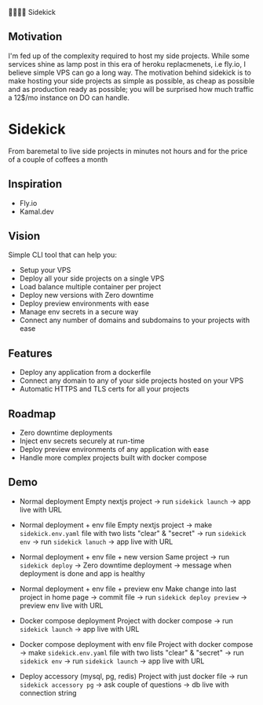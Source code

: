 
🤜🏼🤛🏼
Sidekick

## Motivation
I'm fed up of the complexity required to host my side projects. While some services shine as lamp post in this era of heroku replacmenets, i.e fly.io, I believe simple VPS can go a long way. The motivation behind sidekick is to make hosting your side projects as simple as possible, as cheap as possible and as production ready as possible; you will be surprised how much traffic a 12$/mo instance on DO can handle.

# Sidekick
From baremetal to live side projects in minutes not hours and for the price of a couple of coffees a month

## Inspiration
- Fly.io
- Kamal.dev

## Vision
Simple CLI tool that can help you:
- Setup your VPS
- Deploy all your side projects on a single VPS
- Load balance multiple container per project 
- Deploy new versions with Zero downtime
- Deploy preview environments with ease
- Manage env secrets in a secure way
- Connect any number of domains and subdomains to your projects with ease

## Features
- Deploy any application from a dockerfile
- Connect any domain to any of your side projects hosted on your VPS
- Automatic HTTPS and TLS certs for all your projects

## Roadmap
- Zero downtime deployments
- Inject env secrets securely at run-time
- Deploy preview environments of any application with ease
- Handle more complex projects built with docker compose

## Demo
- Normal deployment 
Empty nextjs project -> run `sidekick launch` -> app live with URL
- Normal deployment + env file
Empty nextjs project -> make `sidekick.env.yaml` file with two lists "clear" & "secret" -> run `sidekick env` -> run `sidekick lanuch` -> app live with URL
- Normal deployment + env file + new version
Same project -> run `sidekick deploy` -> Zero downtime deployment -> message when deployment is done and app is healthy
- Normal deployment + env file + preview env 
Make change into last project in home page -> commit file -> run `sidekick deploy preview` -> preview env live with URL

- Docker compose deployment
Project with docker compose -> run `sidekick launch` -> app live with URL
- Docker compose deployment with env file
Project with docker compose -> make `sidekick.env.yaml` file with two lists "clear" & "secret" -> run `sidekick env` -> run `sidekick launch` -> app live with URL

- Deploy accessory (mysql, pg, redis)
Project with just docker file -> run `sidekick accessory pg` -> ask couple of questions -> db live with connection string


